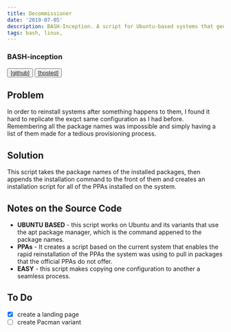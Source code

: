 ```yaml
---
title: Decommissioner
date: '2019-07-05'
description: BASH-Inception. A script for Ubuntu-based systems that generates installation scripts based on a system's currently installed packages and PPAs.
tags: bash, linux,
---
```


### BASH-inception
<button className="nav-btn  ml-2">
   <a href="https://github.com/Thomashighbaugh/decommisioner">
   [github]
   </a>
</button>
<button className="nav-btn ml-2">
 <a href="https://decommisioner.netlify.com/">
   [hosted]
   </a>
</button>

## Problem 
In order to reinstall systems after something happens to them, I found it hard to replicate the exqct same configuration as I had before. Remembering all the package names was impossible and simply having a list of them made for a tedious provisioning process. 

## Solution 
This script takes the package names of the installed packages, then appends the installation command to the front of them and creates an installation script for all of the 
PPAs installed on the system. 

## Notes on the Source Code
- **UBUNTU BASED** - this script works on Ubuntu and its variants that use the apt package manager, which is the command appened to the package names. 
- **PPAs** - It creates a script based on the current system that enables the rapid reinstallation of the PPAs the system was using to pull in packages 
that the official PPAs do not offer. 
- **EASY** - this script makes copying one configuration to another a seamless process. 

## To Do

- [x] create a landing page
- [ ] create Pacman variant 
